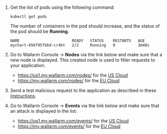 1. Get the list of pods using the following command:

    ```
    kubectl get pods
    ```

    The number of containers in the pod should increase, and the status of the pod should be **Running**.

    ```
    NAME                       READY   STATUS    RESTARTS   AGE
    mychart-856f957bbd-cr4kt   2/2     Running   0          3m48s
    ```
2. Go to Wallarm Console → **Nodes** via the link below and make sure that a new node is displayed. This created node is used to filter requests to your application.
    * https://us1.my.wallarm.com/nodes/ for the [US Cloud](../../../about-wallarm-waf/overview.md#us-cloud)
    * https://my.wallarm.com/nodes/ for the [EU Cloud](../../../about-wallarm-waf/overview.md#eu-cloud)
3. Send a test malicious request to the application as described in these [instructions](../../../admin-en/installation-check-operation-en.md#2-run-a-test-attack).
4. Go to Wallarm Console → **Events** via the link below and make sure that an attack is displayed in the list:
    * https://us1.my.wallarm.com/events/ for the [US Cloud](../../../about-wallarm-waf/overview.md#us-cloud)
    * https://my.wallarm.com/events/ for the [EU Cloud](../../../about-wallarm-waf/overview.md#eu-cloud)